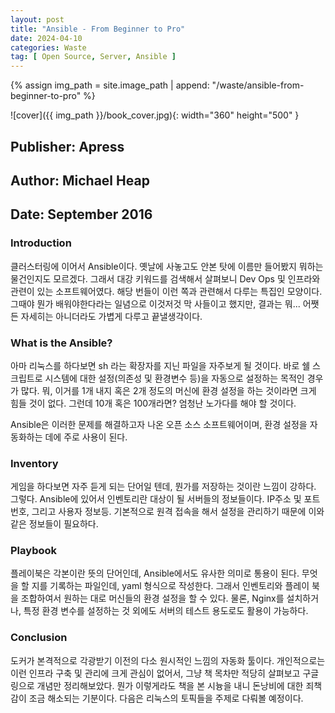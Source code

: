 ```yaml
---
layout: post
title: "Ansible - From Beginner to Pro"
date: 2024-04-10
categories: Waste 
tag: [ Open Source, Server, Ansible ]
---
```


{% assign img_path = site.image_path | append: "/waste/ansible-from-beginner-to-pro" %}

![cover]({{ img_path }}/book_cover.jpg){: width="360" height="500" }

## Publisher: Apress

## Author: Michael Heap

## Date: September 2016

### Introduction

클러스터링에 이어서 Ansible이다. 옛날에 사놓고도 안본 탓에 이름만 들어봤지 뭐하는 물건인지도 모르겠다. 그래서 대강 키워드를 검색해서 살펴보니 Dev Ops 및 인프라와 관련이 있는 소프트웨어였다. 해당 번들이 이런 쪽과 관련해서 다루는 특집인 모양이다. 그때야 뭔가 배워야한다라는 일념으로 이것저것 막 사들이고 했지만, 결과는 뭐... 어쨋든 자세히는 아니더라도 가볍게 다루고 끝낼생각이다.

### What is the Ansible?

아마 리눅스를 하다보면 sh 라는 확장자를 지닌 파일을 자주보게 될 것이다. 바로 쉘 스크립트로 시스템에 대한 설정(의존성 및 환경변수 등)을 자동으로 설정하는 목적인 경우가 많다. 뭐, 이거를 1개 내지 혹은 2개 정도의 머신에 환경 설정을 하는 것이라면 크게 힘들 것이 없다. 그런데 10개 혹은 100개라면? 엄청난 노가다를 해야 할 것이다.

Ansible은 이러한 문제를 해결하고자 나온 오픈 소스 소프트웨어이며, 환경 설정을 자동화하는 데에 주로 사용이 된다.

### Inventory

게임을 하다보면 자주 듣게 되는 단어일 텐데, 뭔가를 저장하는 것이란 느낌이 강하다. 그렇다. Ansible에 있어서 인벤토리란 대상이 될 서버들의 정보들이다. IP주소 및 포트번호, 그리고 사용자 정보등. 기본적으로 원격 접속을 해서 설정을 관리하기 때문에 이와 같은 정보들이 필요하다.

### Playbook

플레이북은 각본이란 뜻의 단어인데, Ansible에서도 유사한 의미로 통용이 된다. 무엇을 할 지를 기록하는 파일인데, yaml 형식으로 작성한다. 그래서 인벤토리와 플레이 북을 조합하여서 원하는 대로 머신들의 환경 설정을 할 수 있다. 물론, Nginx를 설치하거나, 특정 환경 변수를 설정하는 것 외에도 서버의 테스트 용도로도 활용이 가능하다.

### Conclusion

도커가 본격적으로 각광받기 이전의 다소 원시적인 느낌의 자동화 툴이다. 개인적으로는 이런 인프라 구축 및 관리에 크게 관심이 없어서, 그냥 책 목차만 적당히 살펴보고 구글링으로 개념만 정리해보았다. 뭔가 이렇게라도 책을 본 시늉을 내니 돈낭비에 대한 죄책감이 조금 해소되는 기분이다. 다음은 리눅스의 토픽들을 주제로 다뤄볼 예정이다.